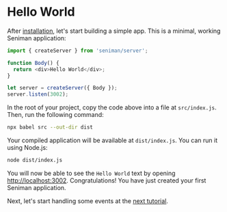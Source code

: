 # Hello World

After [installation](/docs/install), let's start building a simple app. This is a minimal, working Seniman application:

```js
import { createServer } from 'seniman/server';

function Body() {
  return <div>Hello World</div>;
}

let server = createServer({ Body });
server.listen(3002);
```

In the root of your project, copy the code above into a file at `src/index.js`. Then, run the following command:

```bash
npx babel src --out-dir dist
```

Your compiled application will be available at `dist/index.js`. You can run it using Node.js:

```bash
node dist/index.js
```

You will now be able to see the `Hello World` text by opening [http://localhost:3002](http://localhost:3002). Congratulations! You have just created your first Seniman application. 

Next, let's start handling some events at the [next tutorial](/docs/event-handling).